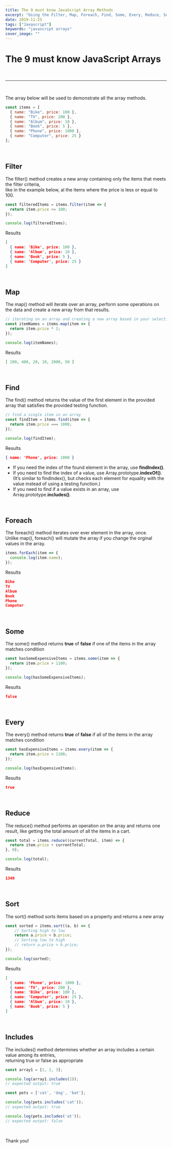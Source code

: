 ```yaml
---
title: The 9 must know JavaScript Array Methods
excerpt: "Using the Filter, Map, Foreach, Find, Some, Every, Reduce, Sort and Includes array methods."
date: 2019-11-25
tags: ["Javascript"]
keywords: "javascript arrays"
cover_image: ""
---
```


# The 9 must know JavaScript Arrays
<br>
<hr>
<br>

The array below will be used to demonstrate all the array methods.

```javascript
const items = [
  { name: "Bike", price: 100 },
  { name: "TV", price: 200 },
  { name: "Album", price: 10 },
  { name: "Book", price: 5 },
  { name: "Phone", price: 1000 },
  { name: "Computer", price: 25 }
];
```
<br>

## Filter  

The filter() method creates a new array containing only the items that meets the filter criteria,  
like in the example below, al the items where the price is less or equal to 100. 
```javascript
const filteredItems = items.filter(item => {
  return item.price <= 100;
});

console.log(filteredItems);
```
Results
```json
[ 
  { name: 'Bike', price: 100 },
  { name: 'Album', price: 10 },
  { name: 'Book', price: 5 },
  { name: 'Computer', price: 25 } 
]
```
<br>

## Map  

The map() method will iterate over an array, perform some operations on the data and create a new array from that results. 
```javascript
// iterating on an array and creating a new array based in your selection createria
const itemNames = items.map(item => {
  return item.price * 2;
});

console.log(itemNames);
```
Results
```json
[ 200, 400, 20, 10, 2000, 50 ]
```
<br>

## Find  

The find() method returns the value of the first element in the provided array that satisfies the provided testing function.
```javascript
// find a single item in an array
const findItem = items.find(item => {
  return item.price === 1000;
});

console.log(findItem);
```
Results
```json
{ name: 'Phone', price: 1000 }
```  

* If you need the index of the found element in the array, use **findIndex()**.
* If you need to find the index of a value, use Array.prototype.**indexOf()**. (It’s similar to findIndex(), but checks each element for equality with the value instead of using a testing function.)
* If you need to find if a value exists in an array, use Array.prototype.**includes()**.  

<br>

## Foreach  

The foreach() method iterates over ever element in the array, once.  
Unlike map(), foreach() will mutate the array if you change the orginal values in the array.
```javascript
items.forEach(item => {
  console.log(item.name);
});
```
Results
```json
Bike
TV
Album
Book
Phone
Computer
```  
<br>

## Some  

The some() method returns **true** of **false** if one of the items in the array matches condition
```javascript
const hasSomeExpensiveItems = items.some(item => {
  return item.price > 1100;
});

console.log(hasSomeExpensiveItems);
```
Results
```json
false
```  
<br>

## Every  

The every() method returns **true** of **false** if all of the items in the array matches condition
```javascript
const hasExpensiveItems = items.every(item => {
  return item.price < 1100;
});

console.log(hasExpensiveItems);
```
Results
```json
true
```  
<br>

## Reduce  

The reduce() method performs an operation on the array and returns one result, 
like getting the total amount of all the items in a cart.
```javascript
const total = items.reduce((currentTotal, item) => {
  return item.price + currentTotal;
}, 0);

console.log(total);
```
Results
```json
1340
```

<br>

## Sort  

The sort() method sorts items based on a property and returns a new array
```javascript
const sorted = items.sort((a, b) => {
    // Sorting high to low
    return a.price < b.price;
    // Sorting low to high
    // return a.price > b.price;
});

console.log(sorted);
```
Results
```json
[ 
  { name: 'Phone', price: 1000 },
  { name: 'TV', price: 200 },
  { name: 'Bike', price: 100 },
  { name: 'Computer', price: 25 },
  { name: 'Album', price: 10 },
  { name: 'Book', price: 5 } 
]
```

<br>

## Includes  

The includes() method determines whether an array includes a certain value among its entries,  
returning true or false as appropriate

```javascript
const array1 = [1, 2, 3];

console.log(array1.includes(2));
// expected output: true

const pets = ['cat', 'dog', 'bat'];

console.log(pets.includes('cat'));
// expected output: true

console.log(pets.includes('at'));
// expected output: false
```
<br>

Thank you!